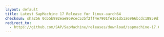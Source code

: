 ```yaml
---
layout: default
title: Latest SapMachine 17 Release for linux-aarch64
checksum: sha256 0d55b992eae869cec53bf2ff4e7901fe161d51a6966bcdc18859d77e17d6f4ec
redirect_to:
  - https://github.com/SAP/SapMachine/releases/download/sapmachine-17.0.8/sapmachine-jdk-17.0.8_linux-aarch64_bin.tar.gz
---
```

